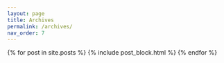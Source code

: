 ```yaml
---
layout: page
title: Archives
permalink: /archives/
nav_order: 7
---
```


<div class="container mx-auto px-2 py-4">
  {% for post in site.posts  %}
    {% include post_block.html %}
  {% endfor %}
</div>

